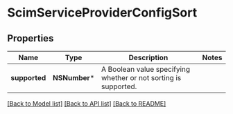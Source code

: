 # ScimServiceProviderConfigSort

## Properties
Name | Type | Description | Notes
------------ | ------------- | ------------- | -------------
**supported** | **NSNumber*** | A Boolean value specifying whether or not sorting is supported. | 

[[Back to Model list]](../README.md#documentation-for-models) [[Back to API list]](../README.md#documentation-for-api-endpoints) [[Back to README]](../README.md)


